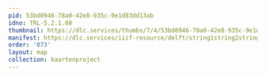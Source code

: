 ```yaml
---
pid: 53bd0946-78a0-42e8-935c-9e1d83dd13ab
idno: TRL-5.2.1.08
thumbnail: https://dlc.services/thumbs/7/4/53bd0946-78a0-42e8-935c-9e1d83dd13ab/full/400,339/0/default.jpg
manifest: https://dlc.services/iiif-resource/delft/string1string2string3/kaartenproject-2007/TRL-5.2.1.08
order: '073'
layout: map
collection: kaartenproject
---
```

